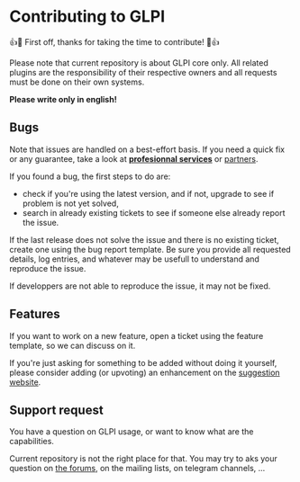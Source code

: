# Contributing to GLPI

:+1::tada: First off, thanks for taking the time to contribute! :tada::+1:

Please note that current repository is about GLPI core only. All related plugins are the responsibility of their respective owners and all requests must be done on their own systems.

**Please write only in english!**

## Bugs

Note that issues are handled on a best-effort basis. If you need a quick fix or any guarantee, take a look at **[profesionnal services](http://services.glpi-network.com/)** or [partners](https://glpi-project.org/partners/).

If you found a bug, the first steps to do are:
- check if you're using the latest version, and if not, upgrade to see if problem is not yet solved,
- search in already existing tickets to see if someone else already report the issue.

If the last release does not solve the issue and there is no existing ticket, create one using the bug report template. Be sure you provide all requested details, log entries, and whatever may be usefull to understand and reproduce the issue.

If developpers are not able to reproduce the issue, it may not be fixed.

## Features

If you want to work on a new feature, open a ticket using the feature template, so we can discuss on it.

If you're just asking for something to be added without doing it yourself, please consider adding (or upvoting) an enhancement on the [suggestion website](https//suggest.glpi-project.org).

## Support request

You have a question on GLPI usage, or want to know what are the capabilities.

Current repository is not the right place for that. You may try to aks your question on [the forums](https://forum.glpi-project.org), on the mailing lists, on telegram channels, ...
